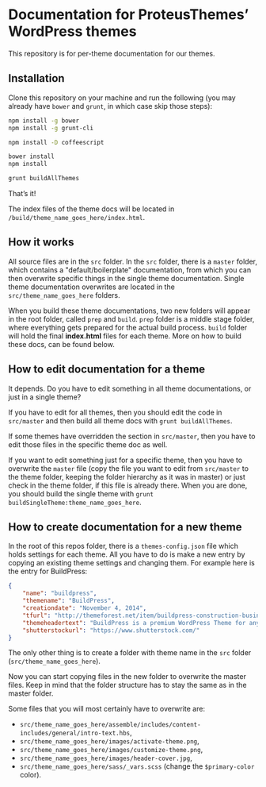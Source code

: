 # Documentation for ProteusThemes’ WordPress themes

This repository is for per-theme documentation for our themes.

## Installation

Clone this repository on your machine and run the following (you may already have `bower` and `grunt`, in which case skip those steps):

```sh
npm install -g bower
npm install -g grunt-cli

npm install -D coffeescript

bower install
npm install

grunt buildAllThemes
```


That’s it!

The index files of the theme docs will be located in `/build/theme_name_goes_here/index.html`.

## How it works

All source files are in the `src` folder. In the `src` folder, there is a `master` folder, which contains a "default/boilerplate" documentation, from which you can then overwrite specific things in the single theme documentation. Single theme documentation overwrites are located in the `src/theme_name_goes_here` folders.

When you build these theme documentations, two new folders will appear in the root folder, called `prep` and `build`. `prep` folder is a middle stage folder, where everything gets prepared for the actual build process. `build` folder will hold the final **index.html** files for each theme. More on how to build these docs, can be found below.

## How to edit documentation for a theme

It depends. Do you have to edit something in all theme documentations, or just in a single theme?

If you have to edit for all themes, then you should edit the code in `src/master` and then build all theme docs with `grunt buildAllThemes`.

If some themes have overridden the section in `src/master`, then you have to edit those files in the specific theme doc as well.

If you want to edit something just for a specific theme, then you have to overwrite the `master` file (copy the file you want to edit from `src/master` to the theme folder, keeping the folder hierarchy as it was in master) or just check in the theme folder, if this file is already there. When you are done, you should build the single theme with `grunt buildSingleTheme:theme_name_goes_here`.

## How to create documentation for a new theme

In the root of this repos folder, there is a `themes-config.json` file which holds settings for each theme. All you have to do is make a new entry by copying an existing theme settings and changing them. For example here is the entry for BuildPress:

```json
{
    "name": "buildpress",
    "themename": "BuildPress",
    "creationdate": "November 4, 2014",
    "tfurl": "http://themeforest.net/item/buildpress-construction-business-wp-theme/9323981?ref=ProteusThemes",
    "themeheadertext": "BuildPress is a premium WordPress Theme for any kind of construction businesses and companies. It is our most advanced and sophisticated theme we built so far. It is very easy to setup and use with one click demo content import. Available only on ThemeForest!",
    "shutterstockurl": "https://www.shutterstock.com/"
}
```

The only other thing is to create a folder with theme name in the `src` folder (`src/theme_name_goes_here`).

Now you can start copying files in the new folder to overwrite the master files. Keep in mind that the folder structure has to stay the same as in the master folder.

Some files that you will most certainly have to overwrite are:

* `src/theme_name_goes_here/assemble/includes/content-includes/general/intro-text.hbs`,
* `src/theme_name_goes_here/images/activate-theme.png`,
* `src/theme_name_goes_here/images/customize-theme.png`,
* `src/theme_name_goes_here/images/header-cover.jpg`,
* `src/theme_name_goes_here/sass/_vars.scss` (change the `$primary-color` color).

